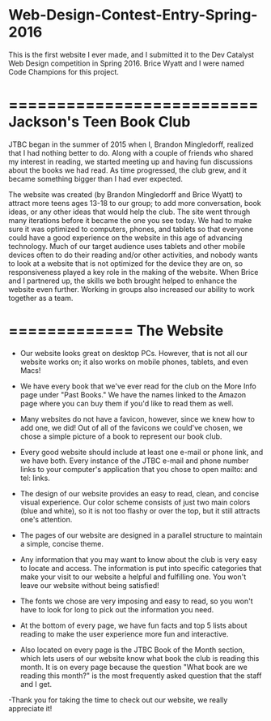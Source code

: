 # Web-Design-Contest-Entry-Spring-2016
This is the first website I ever made, and I submitted it to the Dev Catalyst Web Design competition in Spring 2016. Brice Wyatt and I were named Code Champions for this project.

==========================
 Jackson's Teen Book Club
==========================

JTBC began in the summer of 2015 when I, Brandon Mingledorff, realized that I had nothing better to do. Along
with a couple of friends who shared my interest in reading, we started meeting up and having fun discussions about
the books we had read. As time progressed, the club grew, and it became something bigger than I had ever expected.

The website was created (by Brandon Mingledorff and Brice Wyatt) to attract more teens ages 13-18 to our group; 
to add more conversation, book ideas, or any other ideas that would help the club. The site went through many 
iterations before it became the one you see today. We had to make sure it was optimized to computers, phones, 
and tablets so that everyone could have a good experience on the website in this age of advancing technology. 
Much of our target audience uses tablets and other mobile devices often to do their reading and/or other 
activities, and nobody wants to look at a website that is not optimized for the device they are on, so 
responsiveness played a key role in the making of the website. When Brice and I partnered up, the skills 
we both brought helped to enhance the website even further. Working in groups also increased our ability 
to work together as a team.

=============
 The Website
=============

- Our website looks great on desktop PCs. However, that is not all our website works on; it also works on mobile phones, tablets, and even Macs!

- We have every book that we've ever read for the club on the More Info page under "Past Books." We have the names linked to the Amazon page where you can buy them if you'd like to read them as well.

- Many websites do not have a favicon, however, since we knew how to add one, we did! Out of all of the favicons we could've chosen, we chose a simple picture of a book to represent our book club.

- Every good website should include at least one e-mail or phone link, and we have both. Every instance of the JTBC e-mail and phone number links to your computer's application that you chose to open mailto: and tel: links.

- The design of our website provides an easy to read, clean, and concise visual experience. Our color scheme consists of just two main colors (blue and white), so it is not too flashy or over the top, but it still attracts one's attention.

- The pages of our website are designed in a parallel structure to maintain a simple, concise theme. 

- Any information that you may want to know about the club is very easy to locate and access. The information is put into specific categories that make your visit to our website a helpful and fulfilling one. You won't leave our website without being satisfied!

- The fonts we chose are very imposing and easy to read, so you won't have to look for long to pick out the information you need.

- At the bottom of every page, we have fun facts and top 5 lists about reading to make the user experience more fun and interactive.

- Also located on every page is the JTBC Book of the Month section, which lets users of our website know what book the club is reading this month. It is on every page because the question "What book are we reading this month?" is the most frequently asked question that the staff and I get.

-Thank you for taking the time to check out our website, we really appreciate it!
